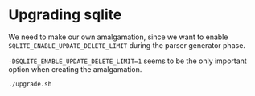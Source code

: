 # Upgrading sqlite

We need to make our own amalgamation, since we want to enable
`SQLITE_ENABLE_UPDATE_DELETE_LIMIT` during the parser generator phase.

`-DSQLITE_ENABLE_UPDATE_DELETE_LIMIT=1` seems to be the only important
option when creating the amalgamation.

```sh
./upgrade.sh
```

